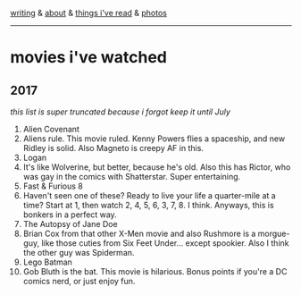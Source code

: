 [writing](index.md) & [about](about.md) & [things i've read](books.md) & [photos](http://vsco.co/brookshelley/images/1)

---

# movies i've watched

## 2017

_this list is super truncated because i forgot keep it until July_

1. Alien Covenant
  1. Aliens rule. This movie ruled. Kenny Powers flies a spaceship, and new Ridley is solid. Also Magneto is creepy AF in this.
2. Logan
  1. It's like Wolverine, but better, because he's old. Also this has Rictor, who was gay in the comics with Shatterstar. Super entertaining.
3. Fast & Furious 8
  1. Haven't seen one of these? Ready to live your life a quarter-mile at a time? Start at 1, then watch 2, 4, 5, 6, 3, 7, 8. I think. Anyways, this is bonkers in a perfect way.
4. The Autopsy of Jane Doe
  1. Brian Cox from that other X-Men movie and also Rushmore is a morgue-guy, like those cuties from Six Feet Under... except spookier. Also I think the other guy was Spiderman.
5. Lego Batman
  1. Gob Bluth is the bat. This movie is hilarious. Bonus points if you're a DC comics nerd, or just enjoy fun.
